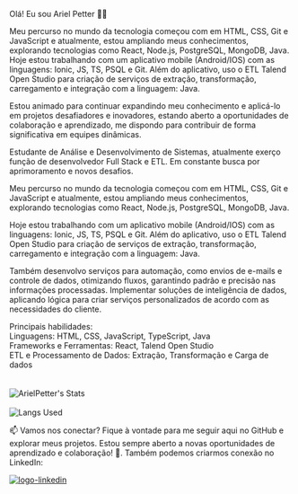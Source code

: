  Olá! Eu sou Ariel Petter 👨‍💻


Meu percurso no mundo da tecnologia começou com em HTML, CSS, Git e JavaScript e atualmente, estou ampliando meus conhecimentos, explorando tecnologias como React, Node.js, PostgreSQL, MongoDB, Java.
Hoje estou trabalhando com um aplicativo mobile (Android/IOS) com as linguagens: Ionic, JS, TS, PSQL e Git. Além do aplicativo, uso o ETL Talend Open Studio para criação de serviços de extração, transformação, carregamento e integração com a linguagem: Java.

Estou animado para continuar expandindo meu conhecimento e aplicá-lo em projetos desafiadores e inovadores, estando aberto a oportunidades de colaboração e aprendizado, me dispondo para contribuir de forma significativa em equipes dinâmicas.




Estudante de Análise e Desenvolvimento de Sistemas, atualmente exerço função de desenvolvedor Full Stack e ETL. Em constante busca por aprimoramento e novos desafios.

Meu percurso no mundo da tecnologia começou com em HTML, CSS, Git e JavaScript e atualmente, estou ampliando meus conhecimentos, explorando tecnologias como React, Node.js, PostgreSQL, MongoDB, Java.<br>

Hoje estou trabalhando com um aplicativo mobile (Android/IOS) com as linguagens: Ionic, JS, TS, PSQL e Git. Além do aplicativo, uso o ETL Talend Open Studio para criação de serviços de extração, transformação, carregamento e integração com a linguagem: Java.<br>

Também desenvolvo serviços para automação, como envios de e-mails e controle de dados, otimizando fluxos, garantindo padrão e precisão nas informações processadas. Implementar soluções de inteligência de dados, aplicando lógica para criar serviços personalizados de acordo com as necessidades do cliente.<br>

Principais habilidades:<br>
Linguagens: HTML, CSS, JavaScript, TypeScript, Java <br>
Frameworks e Ferramentas: React, Talend Open Studio <br>
ETL e Processamento de Dados: Extração, Transformação e Carga de dados <br>
<br>
<br>
![ArielPetter's Stats](https://github-readme-stats.vercel.app/api?username=ArielPetter&show_icons=true&theme=transparent) 
<br>
<br>
![Langs Used](https://github-readme-stats.vercel.app/api/top-langs/?username=ArielPetter&layout=compact)
<br> 
<p>📫 Vamos nos conectar? Fique à vontade para me seguir aqui no GitHub e explorar meus projetos. Estou sempre aberto a novas oportunidades de aprendizado e colaboração! 🤝. Também podemos criarmos conexão no LinkedIn:</p>
<a href="https://www.linkedin.com/in/ariel-putz-petter-a229b9252/"> <img src="https://img.shields.io/badge/LinkedIn-0077B5?style=for-the-badge&logo=linkedin&logoColor=white" alt="logo-linkedin" /></a>
